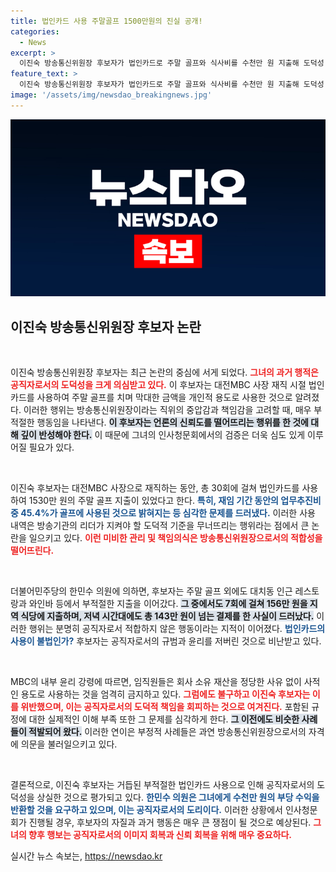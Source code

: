 ```yaml
---
title: 법인카드 사용 주말골프 1500만원의 진실 공개!
categories:
  - News
excerpt: >
  이진숙 방송통신위원장 후보자가 법인카드로 주말 골프와 식사비를 수천만 원 지출해 도덕성 논란에 휘말렸다. 의원은 이를 엄중히 지적하며 반환을 요구했다. 독립성과 공정성 검증 이전에 도덕성이 주요 쟁점으로 떠오른 가운데 후보자의 향후 행보에 이목이 집중되고 있다.
feature_text: >
  이진숙 방송통신위원장 후보자가 법인카드로 주말 골프와 식사비를 수천만 원 지출해 도덕성 논란에 휘말렸다. 의원은 이를 엄중히 지적하며 반환을 요구했다. 독립성과 공정성 검증 이전에 도덕성이 주요 쟁점으로 떠오른 가운데 후보자의 향후 행보에 이목이 집중되고 있다.
image: '/assets/img/newsdao_breakingnews.jpg'
---
```


<p><img src="/assets/img/newsdao_breakingnews.jpg" alt="pcversion 속보" /></p>

<h2 data-ke-size="size26">이진숙 방송통신위원장 후보자 논란</h2>

<p data-ke-size="size16">&nbsp;</p>

<p>이진숙 방송통신위원장 후보자는 최근 논란의 중심에 서게 되었다. <b><span style="color: #ee2323;">그녀의 과거 행적은 공직자로서의 도덕성을 크게 의심받고 있다.</span></b> 이 후보자는 대전MBC 사장 재직 시절 법인카드를 사용하여 주말 골프를 치며 막대한 금액을 개인적 용도로 사용한 것으로 알려졌다. 이러한 행위는 방송통신위원장이라는 직위의 중압감과 책임감을 고려할 때, 매우 부적절한 행동임을 나타낸다. <b><span style="background-color: #21538527;">이 후보자는 언론의 신뢰도를 떨어뜨리는 행위를 한 것에 대해 깊이 반성해야 한다.</span></b> 이 때문에 그녀의 인사청문회에서의 검증은 더욱 심도 있게 이루어질 필요가 있다.</p>

<p data-ke-size="size16">&nbsp;</p>

<p>이진숙 후보자는 대전MBC 사장으로 재직하는 동안, 총 30회에 걸쳐 법인카드를 사용하여 1530만 원의 주말 골프 지출이 있었다고 한다. <b><span style="color: #1a5490;">특히, 재임 기간 동안의 업무추진비 중 45.4%가 골프에 사용된 것으로 밝혀지는 등 심각한 문제를 드러냈다.</span></b> 이러한 사용 내역은 방송기관의 리더가 지켜야 할 도덕적 기준을 무너뜨리는 행위라는 점에서 큰 논란을 일으키고 있다. <b><span style="color: #ee2323;">이런 미비한 관리 및 책임의식은 방송통신위원장으로서의 적합성을 떨어뜨린다.</span></b></p>

<p data-ke-size="size16">&nbsp;</p>

<p>더불어민주당의 한민수 의원에 의하면, 후보자는 주말 골프 외에도 대치동 인근 레스토랑과 와인바 등에서 부적절한 지출을 이어갔다. <b><span style="background-color: #21538527;">그 중에서도 7회에 걸쳐 156만 원을 지역 식당에 지출하며, 저녁 시간대에도 총 143만 원이 넘는 결제를 한 사실이 드러났다.</span></b> 이러한 행위는 분명히 공직자로서 적합하지 않은 행동이라는 지적이 이어졌다. <b><span style="color: #1a5490;">법인카드의 사용이 불법인가?</span></b> 후보자는 공직자로서의 규범과 윤리를 저버린 것으로 비난받고 있다.</p>

<p data-ke-size="size16">&nbsp;</p>

<p>MBC의 내부 윤리 강령에 따르면, 임직원들은 회사 소유 재산을 정당한 사유 없이 사적인 용도로 사용하는 것을 엄격히 금지하고 있다. <b><span style="color: #ee2323;">그럼에도 불구하고 이진숙 후보자는 이를 위반했으며, 이는 공직자로서의 도덕적 책임을 회피하는 것으로 여겨진다.</span></b> 포함된 규정에 대한 실제적인 이해 부족 또한 그 문제를 심각하게 한다. <b><span style="background-color: #21538527;">그 이전에도 비슷한 사례들이 적발되어 왔다.</span></b> 이러한 연이은 부정적 사례들은 과연 방송통신위원장으로서의 자격에 의문을 불러일으키고 있다.</p>

<p data-ke-size="size16">&nbsp;</p>

<p>결론적으로, 이진숙 후보자는 거듭된 부적절한 법인카드 사용으로 인해 공직자로서의 도덕성을 상실한 것으로 평가되고 있다. <b><span style="color: #1a5490;">한민수 의원은 그녀에게 수천만 원의 부당 수익을 반환할 것을 요구하고 있으며, 이는 공직자로서의 도리이다.</span></b> 이러한 상황에서 인사청문회가 진행될 경우, 후보자의 자질과 과거 행동은 매우 큰 쟁점이 될 것으로 예상된다. <b><span style="color: #ee2323;">그녀의 향후 행보는 공직자로서의 이미지 회복과 신뢰 회복을 위해 매우 중요하다.</span></b></p>
실시간 뉴스 속보는, <a href="https://newsdao.kr" rel="dofollow">https://newsdao.kr</a>


